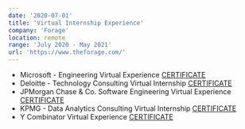 ```yaml
---
date: '2020-07-01'
title: 'Virtual Internship Experience'
company: 'Forage'
location: remote
range: 'July 2020 - May 2021'
url: 'https://www.theforage.com/'
---
```


- Microsoft - Engineering Virtual Experience [CERTIFICATE](https://insidesherpa.s3.amazonaws.com/completion-certificates/Microsoft/ms2CK9b2SCWGXwPMS_Microsoft_nXPiDeZbPmvKvvjHA_completion_certificate.pdf)
- Deloitte - Technology Consulting Virtual Internship [CERTIFICATE](https://insidesherpa.s3.amazonaws.com/completion-certificates/Deloitte/FqFtWwQzNxJ8Qsh5H_Deloitte_nXPiDeZbPmvKvvjHA_completion_certificate.pdf)
- JPMorgan Chase & Co. Software Engineering Virtual Experience [CERTIFICATE](https://insidesherpa.s3.amazonaws.com/completion-certificates/JP%20Morgan/R5iK7HMxJGBgaSbvk_JPMorgan%20Chase_nXPiDeZbPmvKvvjHA_completion_certificate.pdf)
- KPMG - Data Analytics Consulting Virtual Internship [CERTIFICATE](https://insidesherpa.s3.amazonaws.com/completion-certificates/KPMG/m7W4GMqeT3bh9Nb2c_KPMG_nXPiDeZbPmvKvvjHA_completion_certificate.pdf)
- Y Combinator Virtual Experience [CERTIFICATE](https://drive.google.com/file/d/1btrRl7BWopLhOWudEI1RTOSl7qsCl-yS/view)
